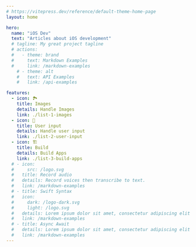```yaml
---
# https://vitepress.dev/reference/default-theme-home-page
layout: home

hero:
  name: "iOS Dev"
  text: "Articles about iOS development"
  # tagline: My great project tagline
  # actions:
  #   - theme: brand
  #     text: Markdown Examples
  #     link: /markdown-examples
    # - theme: alt
    #   text: API Examples
    #   link: /api-examples

features:
  - icon: 🏞️
    title: Images
    details: Handle Images
    link: ./list-1-images
  - icon: 💬
    title: User input
    details: Handle user input
    link: ./list-2-user-input
  - icon: 🏗️
    title: Build
    details: Build Apps
    link: ./list-3-build-apps
  # - icon:
  #     src: /logo.svg
  #   title: Record audio
  #   details: Record voices then transcribe to text.
  #   link: /markdown-examples
  # - title: Swift Syntax
  #   icon:
  #     dark: /logo-dark.svg
  #     light: /logo.svg
  #   details: Lorem ipsum dolor sit amet, consectetur adipiscing elit
  #   link: /markdown-examples
  # - title: Async Await
  #   details: Lorem ipsum dolor sit amet, consectetur adipiscing elit
  #   link: /markdown-examples
---
```

